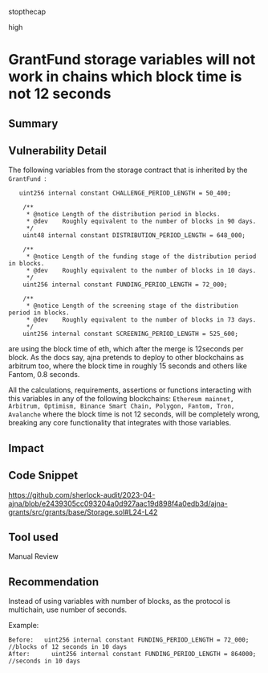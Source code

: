 stopthecap

high

# GrantFund storage variables will not work in chains which block time is not 12 seconds

## Summary

## Vulnerability Detail
The following variables from the storage contract that is inherited by the  `GrantFund `:

```@solidity
   uint256 internal constant CHALLENGE_PERIOD_LENGTH = 50_400;

    /**
     * @notice Length of the distribution period in blocks.
     * @dev    Roughly equivalent to the number of blocks in 90 days.
     */
    uint48 internal constant DISTRIBUTION_PERIOD_LENGTH = 648_000;

    /**
     * @notice Length of the funding stage of the distribution period in blocks.
     * @dev    Roughly equivalent to the number of blocks in 10 days.
     */
    uint256 internal constant FUNDING_PERIOD_LENGTH = 72_000;

    /**
     * @notice Length of the screening stage of the distribution period in blocks.
     * @dev    Roughly equivalent to the number of blocks in 73 days.
     */
    uint256 internal constant SCREENING_PERIOD_LENGTH = 525_600;
```

are using the block time of eth, which after the merge is 12seconds per block. As the docs say, ajna pretends to deploy to other blockchains as arbitrum too, where the block time in roughly 15  seconds and others like Fantom, 0.8 seconds.

All the calculations, requirements, assertions or functions interacting with this variables in any of the following blockchains: `Ethereum mainnet, Arbitrum, Optimism, Binance Smart Chain, Polygon, Fantom, Tron, Avalanche` where the block time is not 12 seconds, will be completely wrong, breaking any core functionality that integrates with those variables.

## Impact

## Code Snippet
https://github.com/sherlock-audit/2023-04-ajna/blob/e2439305cc093204a0d927aac19d898f4a0edb3d/ajna-grants/src/grants/base/Storage.sol#L24-L42

## Tool used

Manual Review

## Recommendation
Instead of using variables with number of blocks, as the protocol is multichain, use number of seconds.

Example: 
```@solidity
Before:   uint256 internal constant FUNDING_PERIOD_LENGTH = 72_000; //blocks of 12 seconds in 10 days
After:      uint256 internal constant FUNDING_PERIOD_LENGTH = 864000; //seconds in 10 days
```